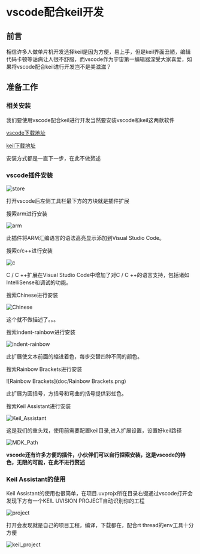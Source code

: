 # vscode配合keil开发

## 前言

相信许多人做单片机开发选择keil是因为方便，易上手，但是keil界面丑陋，编辑代码卡顿等诟病让人很不舒服，而vscode作为宇宙第一编辑器深受大家喜爱，如果将vscode配合keil进行开发岂不是美滋滋？

## 准备工作

### 相关安装

我们要使用vscode配合keil进行开发当然要安装vscode和keil这两款软件

[vscode下载地址](https://code.visualstudio.com/)

[keil下载地址](https://www.keil.com/download/)

安装方式都是一直下一步，在此不做赘述

### vscode插件安装

![store](doc/store.png)

打开vscode后左侧工具栏最下方的方块就是插件扩展

搜索arm进行安装

![arm](doc/arm.png)

此插件将ARM汇编语言的语法高亮显示添加到Visual Studio Code。

搜索c/c++进行安装

![c](doc/c.png)

C / C ++扩展在Visual Studio Code中增加了对C / C ++的语言支持，包括诸如IntelliSense和调试的功能。

搜索Chinese进行安装

![Chinese](doc/Chinese.png)

这个就不做描述了。。。

搜索indent-rainbow进行安装

![indent-rainbow](doc/indent-rainbow.png)

此扩展使文本前面的缩进着色，每步交替四种不同的颜色。

搜索Rainbow Brackets进行安装

![Rainbow Brackets](doc/Rainbow Brackets.png)

此扩展为圆括号，方括号和弯曲的括号提供彩虹色。

搜索Keil Assistant进行安装

![Keil_Assistant](doc/Keil_Assistant.png)

这是我们的重头戏，使用前需要配置keil目录,进入扩展设置，设置好keil路径

![MDK_Path](doc/MDK_Path.png)

**vscode还有许多方便的插件，小伙伴们可以自行探索安装，这是vscode的特色，无限的可能，在此不进行赘述**

### Keil Assistant的使用

Keil Assistant的使用也很简单，在项目.uvprojx所在目录右键通过vscode打开会发现下方有一个KEIL UVISION PROJECT自动识别你的工程

![project](doc/project.png)

打开会发现就是自己的项目工程，编译，下载都在，配合rt thread的env工具十分方便

![keil_project](doc/keil_project.png)